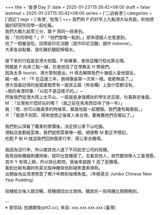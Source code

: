 +++
title = '香港 Day 3'
date = 2025-01-23T15:35:42+08:00
draft = false
lastmod = 2025-01-23T15:35:42+08:00
series = ['二訪香港']
categories = ['遊記']
tags = ['香港', '批兔']
+++
我們和 P 約好早上九點港大站見面，和他德國的研究所同學一起吃飯。<br>
我們大概九點零三分，跟 P 搭同一班車到。<br>
我：「你同學呢？」P：「他們會晚一點到。」原來德國人也會遲到。<br>
找了一間餐室吃。招牌是印尼泡麵（寫作印尼泡麵，讀作 indomie）。<br>
大家各自點餐，我吃豬扒麵配檸檬水。<br>
<br>
接下來的行程是逛港大校園，P 剛畢業，會排這種行程也算合理。<br>
問題是 P 向來三點一線，於是他找了在學教友 H 帶我們。<br>
因為太多 tourist，港大管制進出，H 得去解釋我們十幾個人是他朋友。<br>
繞一繞，H：「P 在這邊三年，搞得像是第一次來一樣。我都無語了。」<br>
港大我最記得的是圖書館旁有一面民主牆（佈告欄）上面什麼都沒有。<br>
~我的香港同事：「以前不是這樣子的。」~<br>
然後我們從港大爬上太平山，一路就是身強體壯的學生走前面，社畜群走後面。<br>
M ：「台灣有什麼好玩的嗎？（我之前在馬來西亞待了快一年）」<br>
我：「嗯…你可以颱風季的時候來，颱風地震一起體驗。我們還有颱風假。」<br>
Ｒ：「我想不到耶，得來想想之後客人來台灣，要推薦他們去哪玩了。」<br>
<br>
我們到山頂看了纜車的票價後，決定搭公車下山吃飯。<br>
港點店是劃紙菜單，我們就把菜單傳一圈，順便教 M 劃正字標記。<br>
吃飽 P 和 H 就送我們回旅館拿行李，搭公車去機場。<br>
<br>
我因為沒行李，所以跟其他人選了不同航空公司的班機。<br>
我用自助機器刷護照後，就印出登機證了。去看其他人，居然要排隊人工看港簽。<br>
其中 Y 有現上辦，所以排比較短。我後來就跟 Y 逛了逛機場。<br>
看到比較有趣的有英文版神雕俠侶和褪黑激素噴劑。<br>
出關後為出清港幣買了椰汁年糕和咖哩魚蛋。（年糕英文 Jumbo Chinese New Year Pudding）<br>
<br>
班機抵台後入關流暢，搭機捷回台北很快。聽說另一班飛機比預期晚到。<br>
<br>
--<br>
※ 發信站: 批踢踢兔(ptt2.cc), 來自: xxx.xxx.xxx.xxx (臺灣)<br>
